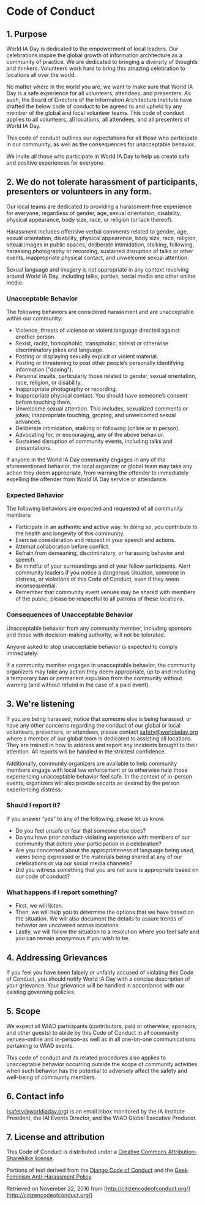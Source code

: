 # Code of Conduct

## 1. Purpose

World IA Day is dedicated to the empowerment of local leaders. Our celebrations inspire the global growth of information architecture as a community of practice. We are dedicated to bringing a diversity of thoughts and thinkers.
Volunteers work hard to bring this amazing celebration to locations all over the world.

No matter where in the world you are, we want to make sure that World IA Day is a safe experience for all volunteers, attendees, and presenters. As such, the Board of Directors of the Information Architecture Institute have drafted the below code of conduct to be agreed to and upheld by any member of the global and local volunteer teams. This code of conduct applies to all volunteers, all locations, all attendees, and all presenters of World IA Day.

This code of conduct outlines our expectations for all those who participate in our community, as well as the consequences for unacceptable behavior.

We invite all those who participate in World IA Day to help us create safe and positive experiences for everyone.

## 2. We do not tolerate harassment of participants, presenters or volunteers in any form.

Our local teams are dedicated to providing a harassment-free experience for everyone, regardless of gender, age, sexual orientation, disability, physical appearance, body size, race, or religion (or lack thereof).

Harassment includes offensive verbal comments related to gender, age, sexual orientation, disability, physical appearance, body size, race, religion, sexual images in public spaces, deliberate intimidation, stalking, following, harassing photography or recording, sustained disruption of talks or other events, inappropriate physical contact, and unwelcome sexual attention.

Sexual language and imagery is not appropriate in any context revolving around World IA Day, including talks, parties, social media and other online media.

### Unacceptable Behavior

The following behaviors are considered harassment and are unacceptable within our community:

*   Violence, threats of violence or violent language directed against another person.
*   Sexist, racist, homophobic, transphobic, ableist or otherwise discriminatory jokes and language.
*   Posting or displaying sexually explicit or violent material.
*   Posting or threatening to post other people’s personally identifying information ("doxing").
*   Personal insults, particularly those related to gender, sexual orientation, race, religion, or disability.
*   Inappropriate photography or recording.
*   Inappropriate physical contact. You should have someone’s consent before touching them.
*   Unwelcome sexual attention. This includes, sexualized comments or jokes; inappropriate touching, groping, and unwelcomed sexual advances.
*   Deliberate intimidation, stalking or following (online or in person).
*   Advocating for, or encouraging, any of the above behavior.
*   Sustained disruption of community events, including talks and presentations.

If anyone in the World IA Day community engages in any of the aforementioned behavior, the local organizer or global team may take any action they deem appropriate, from warning the offender to immediately expelling the offender from World IA Day service or attendance.

### Expected Behavior

The following behaviors are expected and requested of all community members:

*   Participate in an authentic and active way. In doing so, you contribute to the health and longevity of this community.
*   Exercise consideration and respect in your speech and actions.
*   Attempt collaboration before conflict.
*   Refrain from demeaning, discriminatory, or harassing behavior and speech.
*   Be mindful of your surroundings and of your fellow participants. Alert community leaders if you notice a dangerous situation, someone in distress, or violations of this Code of Conduct, even if they seem inconsequential.
*   Remember that community event venues may be shared with members of the public; please be respectful to all patrons of these locations.

### Consequences of Unacceptable Behavior

Unacceptable behavior from any community member, including sponsors and those with decision-making authority, will not be tolerated.

Anyone asked to stop unacceptable behavior is expected to comply immediately.

If a community member engages in unacceptable behavior, the community organizers may take any action they deem appropriate, up to and including a temporary ban or permanent expulsion from the community without warning (and without refund in the case of a paid event).

## 3. We're listening

If you are being harassed, notice that someone else is being harassed, or have any other concerns regarding the conduct of our global or local volunteers, presenters, or attendees, please contact safety@worldiaday.org where a member of our global team is dedicated to assisting all locations. They are trained in how to address and report any incidents brought to their attention. All reports will be handled in the strictest confidence.

Additionally, community organizers are available to help community members engage with local law enforcement or to otherwise help those experiencing unacceptable behavior feel safe. In the context of in-person events, organizers will also provide escorts as desired by the person experiencing distress.

### Should I report it?
If you answer “yes” to any of the following, please let us know.
* Do you feel unsafe or fear that someone else does?
* Do you have prior conduct-violating experience with members of our community that deters your participation in a celebration?
* Are you concerned about the appropriateness of language being used, views being expressed or the materials being shared at any of our celebrations or via our social media channels?
* Did you witness something that you are not sure is appropriate based on our code of conduct?

### What happens if I report something?
* First, we will listen.
* Then, we will help you to determine the options that we have based on the situation. We will also document the details to assure trends of behavior are uncovered across locations.
* Lastly, we will follow the situation to a resolution where you feel safe and you can remain anonymous if you wish to be.  

## 4. Addressing Grievances

If you feel you have been falsely or unfairly accused of violating this Code of Conduct, you should notify World IA Day with a concise description of your grievance. Your grievance will be handled in accordance with our existing governing policies.

## 5. Scope

We expect all WIAD participants (contributors, paid or otherwise; sponsors; and other guests) to abide by this Code of Conduct in all community venues–online and in-person–as well as in all one-on-one communications pertaining to WIAD events.

This code of conduct and its related procedures also applies to unacceptable behavior occurring outside the scope of community activities when such behavior has the potential to adversely affect the safety and well-being of community members.

## 6. Contact info

(safety@worldiaday.org) is an email inbox monitored by the IA Institute President, the IAI Events Director, and the WIAD Global Executive Producer.

## 7. License and attribution

This Code of Conduct is distributed under a [Creative Commons Attribution-ShareAlike license](http://creativecommons.org/licenses/by-sa/3.0/).

Portions of text derived from the [Django Code of Conduct](https://www.djangoproject.com/conduct/) and the [Geek Feminism Anti-Harassment Policy](http://geekfeminism.wikia.com/wiki/Conference_anti-harassment/Policy).

Retrieved on November 22, 2016 from [http://citizencodeofconduct.org/](http://citizencodeofconduct.org/)
